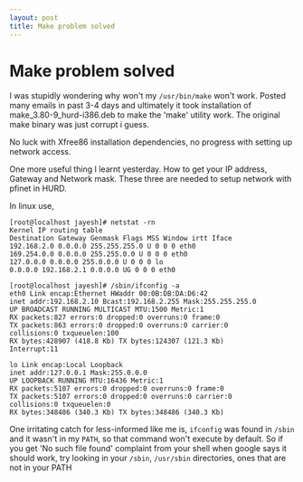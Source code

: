 ```yaml
---
layout: post
title: Make problem solved
---
```


Make problem solved
===

I was stupidly wondering why won't my `/usr/bin/make` won't work. Posted many emails in past 3-4 days and ultimately it took installation of make_3.80-9_hurd-i386.deb to make the 'make' utility work. The original make binary was just corrupt i guess. 

No luck with Xfree86 installation dependencies, no progress with setting up network access. 

One more useful thing I learnt yesterday. How to get your IP address, Gateway and Network mask. These three are needed to setup network with pfinet in HURD. 

In linux use,

    [root@localhost jayesh]# netstat -rn 
    Kernel IP routing table 
    Destination Gateway Genmask Flags MSS Window irtt Iface 
    192.168.2.0 0.0.0.0 255.255.255.0 U 0 0 0 eth0 
    169.254.0.0 0.0.0.0 255.255.0.0 U 0 0 0 eth0 
    127.0.0.0 0.0.0.0 255.0.0.0 U 0 0 0 lo 
    0.0.0.0 192.168.2.1 0.0.0.0 UG 0 0 0 eth0 

    [root@localhost jayesh]# /sbin/ifconfig -a 
    eth0 Link encap:Ethernet HWaddr 00:0B:DB:DA:D6:42 
    inet addr:192.168.2.10 Bcast:192.168.2.255 Mask:255.255.255.0 
    UP BROADCAST RUNNING MULTICAST MTU:1500 Metric:1 
    RX packets:827 errors:0 dropped:0 overruns:0 frame:0 
    TX packets:863 errors:0 dropped:0 overruns:0 carrier:0 
    collisions:0 txqueuelen:100 
    RX bytes:428907 (418.8 Kb) TX bytes:124307 (121.3 Kb) 
    Interrupt:11 

    lo Link encap:Local Loopback 
    inet addr:127.0.0.1 Mask:255.0.0.0 
    UP LOOPBACK RUNNING MTU:16436 Metric:1 
    RX packets:5107 errors:0 dropped:0 overruns:0 frame:0 
    TX packets:5107 errors:0 dropped:0 overruns:0 carrier:0 
    collisions:0 txqueuelen:0 
    RX bytes:348486 (340.3 Kb) TX bytes:348486 (340.3 Kb) 
    
One irritating catch for less-informed like me is, `ifconfig` was found in `/sbin` and it wasn't in my `PATH`, so that command won't execute by default. So if you get 'No such file found' complaint from your shell when google says it should work, try looking in your `/sbin`, `/usr/sbin` directories, ones that are not in your PATH
